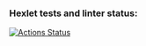 ### Hexlet tests and linter status:
[![Actions Status](https://github.com/nuri2908/frontend-project-44/actions/workflows/hexlet-check.yml/badge.svg)](https://github.com/nuri2908/frontend-project-44/actions)